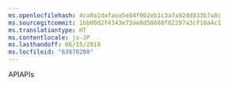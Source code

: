 ```yaml
---
ms.openlocfilehash: 4ca0a1dafaea5e84f002eb1c3a7a92dd033b7a8c
ms.sourcegitcommit: 1bb00d2f4343e73ae8d58668f02297a3cf10a4c1
ms.translationtype: HT
ms.contentlocale: ja-JP
ms.lasthandoff: 06/15/2019
ms.locfileid: "63870208"
---
```

<span data-ttu-id="ed7aa-101">API</span><span class="sxs-lookup"><span data-stu-id="ed7aa-101">APIs</span></span>